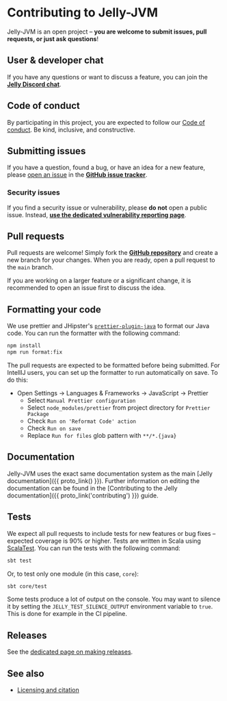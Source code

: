 # Contributing to Jelly-JVM

Jelly-JVM is an open project – **you are welcome to submit issues, pull requests, or just ask questions**!

## User & developer chat

If you have any questions or want to discuss a feature, you can join the **[Jelly Discord chat](https://discord.gg/A8sN5XwVa5)**.

## Code of conduct

By participating in this project, you are expected to follow our [Code of conduct](./code_of_conduct.md). Be kind, inclusive, and constructive.

## Submitting issues

If you have a question, found a bug, or have an idea for a new feature, please [open an issue](https://github.com/Jelly-RDF/jelly-jvm/issues/new/choose) in the **[GitHub issue tracker](https://github.com/Jelly-RDF/jelly-jvm/issues)**.

### Security issues

If you find a security issue or vulnerability, please **do not** open a public issue. Instead, **[use the dedicated vulnerability reporting page](https://github.com/Jelly-RDF/jelly-jvm/security)**.

## Pull requests

Pull requests are welcome! Simply fork the **[GitHub repository](https://github.com/Jelly-RDF/jelly-jvm)** and create a new branch for your changes. When you are ready, open a pull request to the `main` branch.

If you are working on a larger feature or a significant change, it is recommended to open an issue first to discuss the idea.

## Formatting your code

We use prettier and JHipster's [`prettier-plugin-java`](https://github.com/jhipster/prettier-java) to format our Java code. You can run the formatter with the following command:

```bash
npm install
npm run format:fix
```

The pull requests are expected to be formatted before being submitted. For IntellIJ users, you can set up the formatter to run automatically on save. To do this:

- Open Settings -> Languages & Frameworks -> JavaScript -> Prettier
    - Select `Manual Prettier configuration`
    - Select `node_modules/prettier` from project directory for `Prettier Package`
    - Check `Run on 'Reformat Code' action`
    - Check `Run on save`
    - Replace `Run for files` glob pattern with `**/*.{java}`

## Documentation

Jelly-JVM uses the exact same documentation system as the main [Jelly documentation]({{ proto_link() }}). Further information on editing the documentation can be found in the [Contributing to the Jelly documentation]({{ proto_link('contributing') }}) guide.

## Tests

We expect all pull requests to include tests for new features or bug fixes – expected coverage is 90% or higher. Tests are written in Scala using [ScalaTest](https://www.scalatest.org/). You can run the tests with the following command:

```bash
sbt test
```

Or, to test only one module (in this case, `core`):

```bash
sbt core/test
```

Some tests produce a lot of output on the console. You may want to silence it by setting the `JELLY_TEST_SILENCE_OUTPUT` environment variable to `true`. This is done for example in the CI pipeline.

## Releases

See the [dedicated page on making releases](releases.md).

## See also

- [Licensing and citation](../licensing.md)
